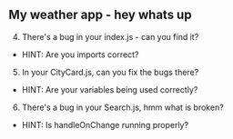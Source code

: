## My weather app - hey whats up

 <!-- Task for 3. July -->
<!-- 1. I have added a bug in your Overview.js, somewhere in there the styling and the syntax is not meaningful enough. Can you figure out how to correctly style and name your tags so that they accurately reflect better what you are seeing?
- HINT: Do the tags correctly show what you intend to see? Do the classes accurately reflect the right styles?
2. I have added a bug in your CityCard.js - can you find it?
- HINT: Are all the guards correct?
3. There is a bug in your index.js, can you find it?
- HINT: Are the paths correct? -->

4. There's a bug in your index.js - can you find it?
- HINT: Are you imports correct?
5. In your CityCard.js, can you fix the bugs there?
- HINT: Are your variables being used correctly?
6. There's a bug in your Search.js, hmm what is broken?
- HINT: Is handleOnChange running properly?